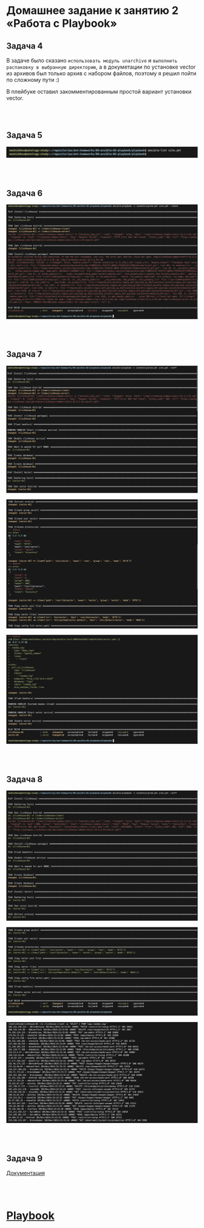 # Домашнее задание к занятию 2 «Работа с Playbook»

## Задача 4

В задаче было сказано `использовать модуль unarchive` и `выполнить распаковку в выбранную директорию`, а в докуметации по установке vector из архивов был только архив с набором файлов, поэтому я решил пойти по сложному пути :)

В плейбуке оставил закомментированным простой вариант установки vector. 

<br>
<br>

## Задача 5

![Скриншот 1](https://github.com/cachmc/netology_devops_homework/raw/main/03-ansible/02-playbook/pictures/task-5.png)

<br>
<br>

## Задача 6

![Скриншот 2](https://github.com/cachmc/netology_devops_homework/raw/main/03-ansible/02-playbook/pictures/task-6.png)

<br>
<br>

## Задача 7

![Скриншот 3](https://github.com/cachmc/netology_devops_homework/raw/main/03-ansible/02-playbook/pictures/task-7-1.png)

![Скриншот 4](https://github.com/cachmc/netology_devops_homework/raw/main/03-ansible/02-playbook/pictures/task-7-2.png)

![Скриншот 5](https://github.com/cachmc/netology_devops_homework/raw/main/03-ansible/02-playbook/pictures/task-7-3.png)

<br>
<br>

## Задача 8

![Скриншот 6](https://github.com/cachmc/netology_devops_homework/raw/main/03-ansible/02-playbook/pictures/task-8-1.png)

![Скриншот 7](https://github.com/cachmc/netology_devops_homework/raw/main/03-ansible/02-playbook/pictures/task-8-2.png)

![Скриншот 8](https://github.com/cachmc/netology_devops_homework/raw/main/03-ansible/02-playbook/pictures/task-8-3.png)

<br>
<br>

## Задача 9

[Документация](https://github.com/cachmc/netology_devops_homework/tree/main/03-ansible/02-playbook/playbook/README.md)

<br>
<br>

# [Playbook](https://github.com/cachmc/netology_devops_homework/tree/main/03-ansible/02-playbook/playbook)
